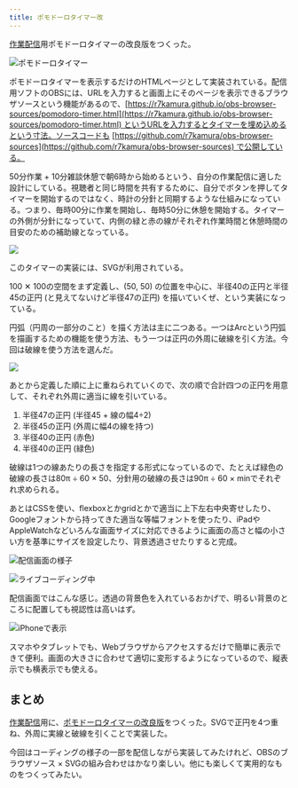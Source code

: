 ```yaml
---
title: ポモドーロタイマー改
---
```

[作業配信](https://www.youtube.com/c/r7kamura)用ポモドーロタイマーの改良版をつくった。

![](https://lh6.googleusercontent.com/7Ztx7NYNHg73TGi1TRIJWQ-WKqny4wV6h418J4nskD_oTVoVky4eGHvNJztfkBGSF8bA-bk8h9Bm81t30cgNdzs41tu5HEx_W7dFVXJBUD5JW2IPHm6nYavuzeqXJRNSLdY_3ApgTpYax_fR5V3kCJlaMp9A8qgGIG0Eeq7mmL9NlAeXQLTNSvIbEUnQ4Q "ポモドーロタイマー")

ポモドーロタイマーを表示するだけのHTMLページとして実装されている。配信用ソフトのOBSには、URLを入力すると画面上にそのページを表示できるブラウザソースという機能があるので、[https://r7kamura.github.io/obs-browser-sources/pomodoro-timer.html](https://r7kamura.github.io/obs-browser-sources/pomodoro-timer.html) というURLを入力するとタイマーを埋め込めるという寸法。ソースコードも [https://github.com/r7kamura/obs-browser-sources](https://github.com/r7kamura/obs-browser-sources) で公開している。

50分作業 + 10分雑談休憩で朝6時から始めるという、自分の作業配信に適した設計にしている。視聴者と同じ時間を共有するために、自分でボタンを押してタイマーを開始するのではなく、時計の分針と同期するような仕組みになっている。つまり、毎時00分に作業を開始し、毎時50分に休憩を開始する。タイマーの外側が分針になっていて、内側の緑と赤の線がそれぞれ作業時間と休憩時間の目安のための補助線となっている。

![](https://lh5.googleusercontent.com/tjfZ22QQnI7i0MvsVEF6hCfAYXdU3R6tQeYEzgCfTCsmYVL9C9HMJa2x1rlSIZgQdxbY6OPtzgb07GtjgyIjX2Oc2bHNwFqwjKGKyDv4pOeMfwO37FObXqetFJRtHJQy5MFONpFogsocqQgkngpNO2D9gbxIKdVBy8IIUSBcbIp6cbUOkN0GGzHA8rjcaw)

このタイマーの実装には、SVGが利用されている。

100 ✕ 100の空間をまず定義し、(50, 50) の位置を中心に、半径40の正円と半径45の正円 (と見えてないけど半径47の正円) を描いていくぜ、という実装になっている。

円弧（円周の一部分のこと）を描く方法は主に二つある。一つはArcという円弧を描画するための機能を使う方法、もう一つは正円の外周に破線を引く方法。今回は破線を使う方法を選んだ。

![](https://lh4.googleusercontent.com/pDJMw-L51x3rV0LKAICsKbkFZ3zpn6E7seyai3ckYAztrjOfsIfZ5l_o2m37G_gSvuP8MzxdX0LVL6N0yLUs4eh9QIWGao444RtT5bo6Pq1HZurYZD83zUO8FV2z_mwle9ZMXFowTIa8mrAV3JqNasULzjq7BNw9JDhhiIDkv2K6-s2fvT-DCGCtvPaOJQ)

あとから定義した順に上に重ねられていくので、次の順で合計四つの正円を用意して、それぞれ外周に適当に線を引いている。

1.  半径47の正円 (半径45 + 線の幅4÷2)
2.  半径45の正円 (外周に幅4の線を持つ)
3.  半径40の正円 (赤色)
4.  半径40の正円 (緑色)

破線は1つの線あたりの長さを指定する形式になっているので、たとえば緑色の破線の長さは80π ÷ 60 × 50、分針用の破線の長さは90π ÷ 60 × minでそれぞれ求められる。

あとはCSSを使い、flexboxとかgridとかで適当に上下左右中央寄せしたり、Googleフォントから持ってきた適当な等幅フォントを使ったり、iPadやAppleWatchなどいろんな画面サイズに対応できるように画面の高さと幅の小さい方を基準にサイズを設定したり、背景透過させたりすると完成。

![](https://lh3.googleusercontent.com/KxGeNeF3vidcIjbauoje_JAc_RdZVZJhYxMp4g6f4vNLFhna6p407ZeuWvk-9jS8_Pe3KU6YjApqBuS672wGFkjT_YEF5rfsitm6TaM1mbA1l0Yzzp0eIgk680LcUE2ePZuNfmehVf94n5fQuycAB7wrhdZEDxW29XrZn6X1cCCX8rCm3XubeE3CyUPLfQ "配信画面の様子")

![](https://lh3.googleusercontent.com/3CklEDfUp1V7-abwREMEkwzvePDFLapeXDk75OjU92ZAlJ4wV9Bwow2jCYV0wR9DLnx73c0nK5RmExi4cJZ8L3kg3egzILqbocpnLljsk2PsVWapf6lG7aH-eSuceggO065cRZg53dI69LdqYdOrsK0a-Wf32wmqvC5erONBFHy94wWq2zMjYafBzy6NlA "ライブコーディング中")

配信画面ではこんな感じ。透過の背景色を入れているおかげで、明るい背景のところに配置しても視認性は高いはず。

![](https://lh4.googleusercontent.com/V1vYArD7ksuTDdoxGwZ_Zc5dWOLJuXDcoWR1WbRvvUJvVaJKGH_BX2SLIlsSotSVJfMEbug5pVh0yuYnC_U21JWvq2Bb5tQtb2xbUZk9H733NDUtF1kwnnjgYy8jldg9INj0w-fKHVNSr8Iz87919MVMyIuAff8gggdehgiSUparDjCLQbErQpNp7JC8qw "iPhoneで表示")

スマホやタブレットでも、Webブラウザからアクセスするだけで簡単に表示できて便利。画面の大きさに合わせて適切に変形するようになっているので、縦表示でも横表示でも使える。

まとめ
---

[作業配信](https://www.youtube.com/c/r7kamura)用に、[ポモドーロタイマーの改良版](https://github.com/r7kamura/obs-browser-sources)をつくった。SVGで正円を4つ重ね、外周に実線と破線を引くことで実装した。

今回はコーディングの様子の一部を配信しながら実装してみたけれど、OBSのブラウザソース × SVGの組み合わせはかなり楽しい。他にも楽しくて実用的なものをつくってみたい。
